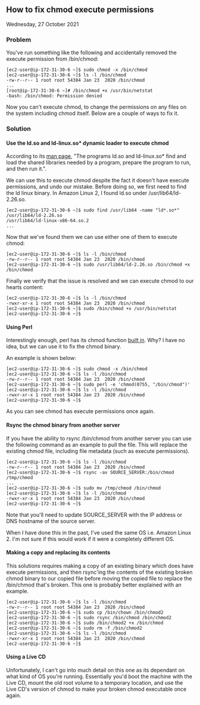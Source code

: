 ## How to fix chmod execute permissions

Wednesday, 27 October 2021

### Problem

You've run something like the following and accidentally removed the execute permission from /bin/chmod:

```
[ec2-user@ip-172-31-30-6 ~]$ sudo chmod -x /bin/chmod
[ec2-user@ip-172-31-30-6 ~]$ ls -l /bin/chmod
-rw-r--r-- 1 root root 54384 Jan 23  2020 /bin/chmod
...
[root@ip-172-31-30-6 ~]# /bin/chmod +x /usr/bin/netstat 
-bash: /bin/chmod: Permission denied
```

Now you can't execute chmod, to change the permissions on any files on the system including chmod itself. Below are a couple of ways to fix it.

### Solution

#### Use the ld.so and ld-linux.so\* dynamic loader to execute chmod

According to its [man page](https://linux.die.net/man/8/ld-linux), "The programs ld.so and ld-linux.so\* find and load the shared libraries needed by a program, prepare the program to run, and then run it.".

We can use this to execute chmod despite the fact it doesn't have execute permissions, and undo our mistake. Before doing so, we first need to find the ld linux binary. In Amazon Linux 2, I found ld.so under /usr/lib64/ld-2.26.so.

```
[ec2-user@ip-172-31-30-6 ~]$ sudo find /usr/lib64 -name "ld*.so*"
/usr/lib64/ld-2.26.so
/usr/lib64/ld-linux-x86-64.so.2
...
```

Now that we've found them we can use either one of them to execute chmod:

```
[ec2-user@ip-172-31-30-6 ~]$ ls -l /bin/chmod
-rw-r--r-- 1 root root 54384 Jan 23  2020 /bin/chmod
[ec2-user@ip-172-31-30-6 ~]$ sudo /usr/lib64/ld-2.26.so /bin/chmod +x /bin/chmod
```

Finally we verify that the issue is resolved and we can execute chmod to our hearts content:

```
[ec2-user@ip-172-31-30-6 ~]$ ls -l /bin/chmod
-rwxr-xr-x 1 root root 54384 Jan 23  2020 /bin/chmod
[ec2-user@ip-172-31-30-6 ~]$ sudo /bin/chmod +x /usr/bin/netstat
[ec2-user@ip-172-31-30-6 ~]$ 
```

#### Using Perl

Interestingly enough, perl has its chmod function [built in](https://perldoc.perl.org/functions/chmod). Why? I have no idea, but we can use it to fix the chmod binary.

An example is shown below:

```
[ec2-user@ip-172-31-30-6 ~]$ sudo chmod -x /bin/chmod
[ec2-user@ip-172-31-30-6 ~]$ ls -l /bin/chmod
-rw-r--r-- 1 root root 54384 Jan 23  2020 /bin/chmod
[ec2-user@ip-172-31-30-6 ~]$ sudo perl -e 'chmod(0755, "/bin/chmod")'
[ec2-user@ip-172-31-30-6 ~]$ ls -l /bin/chmod
-rwxr-xr-x 1 root root 54384 Jan 23  2020 /bin/chmod
[ec2-user@ip-172-31-30-6 ~]$ 
```

As you can see chmod has execute permissions once again.

#### Rsync the chmod binary from another server

If you have the ability to rsync /bin/chmod from another server you can use the following command as an example to pull the file. This will replace the existing chmod file, including file metadata (such as execute permissions).

```
[ec2-user@ip-172-31-30-6 ~]$ ls -l /bin/chmod
-rw-r--r-- 1 root root 54384 Jan 23  2020 /bin/chmod
[ec2-user@ip-172-31-30-6 ~]$ rsync -av SOURCE_SERVER:/bin/chmod /tmp/chmod
...
[ec2-user@ip-172-31-30-6 ~]$ sudo mv /tmp/chmod /bin/chmod
[ec2-user@ip-172-31-30-6 ~]$ ls -l /bin/chmod
-rwxr-xr-x 1 root root 54384 Jan 23  2020 /bin/chmod
[ec2-user@ip-172-31-30-6 ~]$ 
```

Note that you'll need to update SOURCE_SERVER with the IP address or DNS hostname of the source server.

When I have done this in the past, I've used the same OS i.e. Amazon Linux 2. I'm not sure if this would work if it were a completely different OS.

#### Making a copy and replacing its contents

This solutions requires making a copy of an existing binary which does have execute permissions, and then rsync'ing the contents of the existing broken chmod binary to our copied file before moving the copied file to replace the /bin/chmod that's broken. This one is probably better explained with an example.

```
[ec2-user@ip-172-31-30-6 ~]$ ls -l /bin/chmod
-rw-r--r-- 1 root root 54384 Jan 23  2020 /bin/chmod
[ec2-user@ip-172-31-30-6 ~]$ sudo cp /bin/chown /bin/chmod2
[ec2-user@ip-172-31-30-6 ~]$ sudo rsync /bin/chmod /bin/chmod2
[ec2-user@ip-172-31-30-6 ~]$ sudo /bin/chmod2 +x /bin/chmod
[ec2-user@ip-172-31-30-6 ~]$ sudo rm -f /bin/chmod2
[ec2-user@ip-172-31-30-6 ~]$ ls -l /bin/chmod
-rwxr-xr-x 1 root root 54384 Jan 23  2020 /bin/chmod
[ec2-user@ip-172-31-30-6 ~]$ 
```

#### Using a Live CD

Unfortunately, I can't go into much detail on this one as its dependant on what kind of OS you're running. Essentially you'd boot the machine with the Live CD, mount the old root volume to a temporary location, and use the Live CD's version of chmod to make your broken chmod executable once again.
